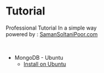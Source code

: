 # Tutorial
Professional Tutorial In a simple way \
powered by : [SamanSoltaniPoor.com](https://SamanSoltaniPoor.com)

<br>


* MongoDB - Ubuntu
	* [Install on Ubuntu](https://github.com/SamanSoltaniPoor/Tutorial/blob/main/MongoDB%20/Install%20on%20Ubuntu.md)

